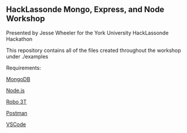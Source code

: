 ## HackLassonde Mongo, Express, and Node Workshop
Presented by Jesse Wheeler for the York University HackLassonde Hackathon

This repository contains all of the files created throughout the workshop under ./examples

Requirements:

[MongoDB](https://www.mongodb.com/)

[Node.js](https://nodejs.org/en/)

[Robo 3T](https://robomongo.org/)

[Postman](https://www.getpostman.com/)

[VSCode](https://code.visualstudio.com/)